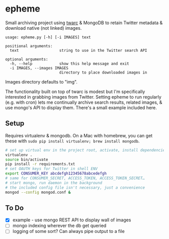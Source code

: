 # epheme

Small archiving project using [twarc](https://github.com/edsu/twarc) & MongoDB to retain Twitter metadata & download native (not linked) images.

```
usage: epheme.py [-h] [-i IMAGES] text

positional arguments:
  text                  string to use in the Twitter search API

optional arguments:
  -h, --help            show this help message and exit
  -i IMAGES, --images IMAGES
                        directory to place downloaded images in
```

Images directory defaults to "img".

The functionality built on top of twarc is modest but I'm specifically interested in grabbing images from Twitter. Setting epheme to run regularly (e.g. with cron) lets me continually archive search results, related images, & use mongo's API to display them. There's a small example included here.

## Setup

Requires virtualenv & mongodb. On a Mac with homebrew, you can get these with `sudo pip install virtualenv; brew install mongodb`.

```sh
# set up virtual env in the project root, activate, install dependencies
virtualenv .
source bin/activate
pip install -r requirements.txt 
# set OAUTH keys for Twitter in shell ENV
export CONSUMER_KEY abcdefgh12345678abcedefgh
# same for CONSUMER_SECRET, ACCESS_TOKEN, ACCESS_TOKEN_SECRET…
# start mongo, run daemon in the background
# the included config file isn't necessary, just a convenience
mongod --config mongod.conf &
```

## To Do

- [x] example - use mongo REST API to display wall of images
- [ ] mongo indexing wherever the db get queried
- [ ] logging of some sort? Can always pipe output to a file
